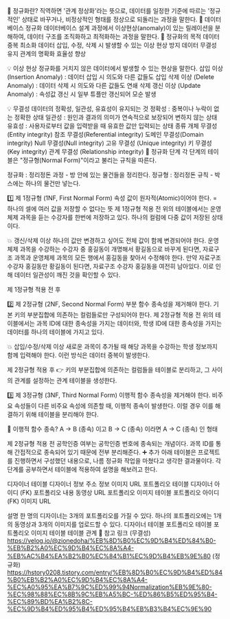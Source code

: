🤔 정규화란?
직역하면 '관계 정상화'라는 뜻으로,
데이터를 일정한 기준에 따르는 '정규적인' 상태로 바꾸거나,
비정상적인 형태를 정상으로 되돌리는 과정을 말한다.
📌 데이터베이스 정규화
데이터베이스 설계 과정에서 이상현상(anomaly)이 있는 릴레이션을 분해하여,
데이터 구조를 조직화하고 최적화하는 과정을 말한다.
📌 정규화의 목적
데이터 중복 최소화
데이터 삽입, 수정, 삭제 시 발생할 수 있는 이상 현상 방지
데이터 무결성 유지
관계의 명확화
효율성 향상

💡 이상 현상
정규화를 거치지 않은 데이터에서 발생할 수 있는 현상을 말한다.
삽입 이상 (Insertion Anomaly) : 데이터 삽입 시 의도와 다른 값들도 삽입
삭제 이상 (Delete Anomaly) : 데이터 삭제 시 의도와 다른 값들도 연쇄 삭제
갱신 이상 (Update Anomaly) : 속성값 갱신 시 일부 튜플만 갱신되어 모순 발생

💡 무결성
데이터의 정확성, 일관성, 유효성이 유지되는 것
정확성 : 중복이나 누락이 없는 정확한 상태
일관성 : 원인과 결과의 의미가 연속적으로 보장되어 변하지 않는 상태
유효성 : 사용자로부터 값을 입력받을 때 유효한 값만 입력되는 상태
종류
개체 무결성(Entity integrity)
참조 무결성(Referential integrity)
도메인 무결성(Domain integrity)
Null 무결성(Null integrity)
고유 무결성 (Unique integrity)
키 무결성 (Key integrity)
관계 무결성 (Relationship integrity)
📌 정규화 단계
각 단계의 테이블은 "정규형(Normal Form)"이라고 불리는 규칙을 따른다.

정규화 : 정리정돈 과정 - 방 안에 있는 물건들을 정리한다.
정규형 : 정리정돈 규칙 - 박스에는 하나의 물건만 넣는다.


1️⃣ 제 1정규형 (1NF, First Normal Form)
속성 값이 원자적(Atomic)이어야 한다.
= 하나의 셀에 여러 값을 저장할 수 없다는 뜻
제 1정규형 적용 전
위의 테이블에서는 운영체제 과목을 듣는 수강자를 한번에 저장하고 있다.
하나의 컬럼에 다중 값이 저장된 상태이다.

💥 갱신/삭제 이상
하나의 값만 변경하고 싶어도 전체 값이 함께 변경되어야 한다.
운영체제 과목을 수강하는 수강자 중 홍길동이 개명해서 황길동으로 바꾸게 된다면,
자료구조 과목과 운영체제 과목의 모든 행에서 홍길동을 찾아서 수정해야 한다.
만약 자료구조 수강자 홍길동만 황길동이 된다면, 자료구조 수강자 홍길동을 여전히 남아있다.
이로 인해 데이터 일관성이 깨진 것을 확인할 수 있다.

제 1정규형 적용 전 후


2️⃣ 제 2정규형 (2NF, Second Normal Form)
부분 함수 종속성을 제거해야 한다.
기본 키의 부분집합에 의존하는 컬럼들로만 구성되어야 한다.
제 2정규형 적용 전
위의 테이블에서는 과목 ID에 대한 종속성을 가지는 데이터와, 학생 ID에 대한 종속성을 가지는 데이터를
하나의 테이블에 가지고 있다.

💥 삽입/수정/삭제 이상
새로운 과목이 추가될 때 해당 과목을 수강하는 학생 정보까지 함께 입력해야 한다.
이런 방식은 데이터 중복이 발생한다.

제 2정규형 적용 후
👉 키의 부분집합에 의존하는 컬럼들을 테이블로 분리하고, 그 사이의 관계를 설정하는 관계 테이블을 생성한다.



3️⃣ 제 3정규형 (3NF, Third Normal Form)
이행적 함수 종속성을 제거해야 한다.
비주요 속성들이 다른 비주요 속성에 의존할 때, 이행적 종속이 발생한다. 이럴 경우 이를 해결하기 위해 테이블을 분리해야 한다.

🤔 이행적 함수 종속?
A → B (종속) 이고 B → C (종속) 이라면 A → C (종속) 인 형태

제 2정규형 적용 전
공학인증 여부는 공학인증 번호에 종속되는 개념이다.
과목 ID를 통해 간접적으로 종속되어 있기 때문에 전부 분리해준다.
➕ 추가
아래 테이블은 프로젝트를 진행하면서 구성했던 내용으로,
나름 정규화 작업을 마쳤다고 생각한 결과물이다.
각 단계를 공부하면서 테이블에 적용하여 설명을 해보려고 한다.

디자이너 테이블
디자이너 정보
주소 정보
이미지 URL
포트폴리오 테이블
디자이너 아이디 (FK)
포트폴리오 내용
동영상 URL
포트폴리오 이미지 테이블
포트폴리오 아이디 (FK)
이미지 URL

설명
한 명의 디자이너는 3개의 포트폴리오를 가질 수 있다.
하나의 포트폴리오에는 1개의 동영상과 3개의 이미지를 업로드할 수 있다.
디자이너 테이블
포트폴리오 테이블
포트폴리오 이미지 테이블
테이블 관계
🔗 참고 링크
(무결성) https://velog.io/@zionedoha/%EB%8D%B0%EC%9D%B4%ED%84%B0-%EB%B2%A0%EC%9D%B4%EC%8A%A4-%EB%AC%B4%EA%B2%B0%EC%84%B1%EC%9D%B4%EB%9E%80
(정규화) https://hstory0208.tistory.com/entry/%EB%8D%B0%EC%9D%B4%ED%84%B0%EB%B2%A0%EC%9D%B4%EC%8A%A4-%EC%A0%95%EA%B7%9C%ED%99%94Normalization%EB%9E%80-%EC%98%88%EC%8B%9C%EB%A5%BC-%ED%86%B5%ED%95%B4-%EC%89%BD%EA%B2%8C-%EC%9D%B4%ED%95%B4%ED%95%B4%EB%B3%B4%EC%9E%90
